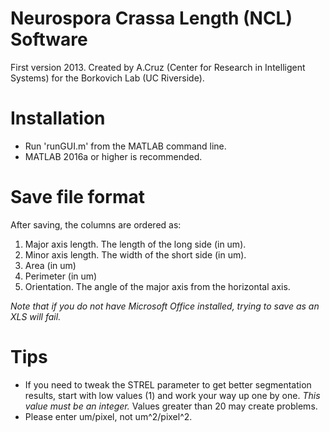 # Neurospora Crassa Length (NCL) Software
First version 2013. Created by A.Cruz (Center for Research in Intelligent Systems) for the Borkovich Lab (UC Riverside).

# Installation

* Run 'runGUI.m' from the MATLAB command line.
* MATLAB 2016a or higher is recommended.

# Save file format

After saving, the columns are ordered as:

1. Major axis length. The length of the long side (in um).
2. Minor axis length. The width of the short side (in um).
3. Area (in um)
4. Perimeter (in um)
5. Orientation. The angle of the major axis from the horizontal axis.

*Note that if you do not have Microsoft Office installed, trying to save as an XLS will fail.*

# Tips

* If you need to tweak the STREL parameter to get better segmentation results, start with low values (1) and work your way up one by one. *This value must be an integer.* Values greater than 20 may create problems.
* Please enter um/pixel, not um^2/pixel^2.
